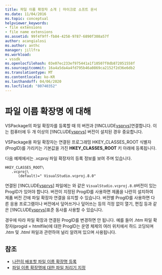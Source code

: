 ```yaml
---
title: 파일 이름 확장자 소개 | 마이크로 소프트 문서
ms.date: 11/04/2016
ms.topic: conceptual
helpviewer_keywords:
- file extensions
- file name extensions
ms.assetid: 99f4f9ff-fb84-4258-9787-6890f308a57f
author: acangialosi
ms.author: anthc
manager: jillfra
ms.workload:
- vssdk
ms.openlocfilehash: 03e07ec233ef975441a1f10507f0db872051558f
ms.sourcegitcommit: 16a4a5da4a4fd795b46a0869ca2152f2d36e6db2
ms.translationtype: MT
ms.contentlocale: ko-KR
ms.lasthandoff: 04/06/2020
ms.locfileid: "80740352"
---
```

# <a name="about-file-name-extensions"></a>파일 이름 확장명 에 대해
VSPackage의 파일 확장자를 등록할 때 의 버전과 [!INCLUDE[vsprvs](../code-quality/includes/vsprvs_md.md)]연결합니다. 이는 컴퓨터에 두 개 이상의 [!INCLUDE[vsprvs](../code-quality/includes/vsprvs_md.md)] 버전이 설치된 경우 중요합니다.

 VSPackage용 파일 확장자는 연결된 프로그래밍 HKEY_CLASSES_ROOT 식별자(ProgID)를 가리키는 기본값을 가진 **HKEY_CLASSES_ROOT** 키 아래에 등록됩니다.

 다음 예제에서는 *.vcproj* 파일 확장자의 등록 정보를 보여 주며 있습니다.

```
HKEY_CLASSES_ROOT\
   .vcproj\
      (default)=" VisualStudio.vcproj.8.0"
```

 연결된 [!INCLUDE[vsprvs](../code-quality/includes/vsprvs_md.md)] 파일에는 와 같은 `VisualStudio.vcproj.8.0`버전이 있는 ProgID가 있어야 합니다. 버전이 지정된 ProgID를 사용하면 제품을 나란히 설치하여 제품 버전 간에 파일 확장자 연결을 유지할 수 있습니다. 버전별 ProgID를 사용하면 다른 응용 프로그램이나 버전에서 덮어쓰거나 덮어쓰는 등의 걱정 없이 열기, 편집 등과 같은 [!INCLUDE[vsprvs](../code-quality/includes/vsprvs_md.md)]표준 동사를 사용할 수 있습니다.

 경우에 따라 파일 확장과 연결된 ProgID를 변경하면 안 됩니다. 예를 들어 *.htm* 파일 확장자(progid = htmlfile)에 대한 ProgID는 운영 체제의 여러 위치에서 하드 코딩되며 *.htm* 및 *.html* 파일과 관련하여 널리 알려져 있으며 사용됩니다.

## <a name="see-also"></a>참조
- [나란히 배포할 파일 이름 확장명 등록](../extensibility/registering-file-name-extensions-for-side-by-side-deployments.md)
- [파일 이름 확장명에 대한 파일 처리기 지정](../extensibility/specifying-file-handlers-for-file-name-extensions.md)
